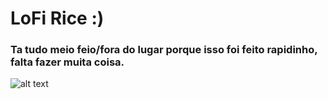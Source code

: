 # LoFi Rice :)
### Ta tudo meio feio/fora do lugar porque isso foi feito rapidinho, falta fazer muita coisa.
![alt text](https://github.com/sazukegu/dotfiles/blob/master/rice.png?raw=true)

